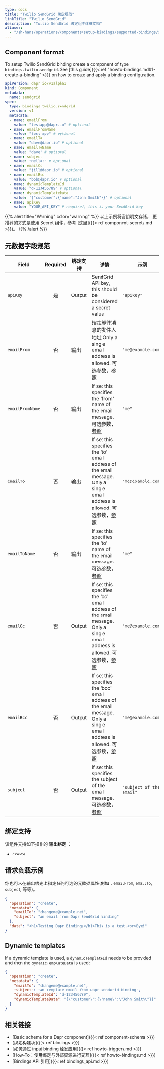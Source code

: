 ```yaml
---
type: docs
title: "Twilio SendGrid 绑定规范"
linkTitle: "Twilio SendGrid"
description: "Twilio SendGrid 绑定组件详细文档"
aliases:
  - "/zh-hans/operations/components/setup-bindings/supported-bindings/sendgrid/"
---
```


## Component format

To setup Twilio SendGrid binding create a component of type `bindings.twilio.sendgrid`. See [this guide]({{< ref "howto-bindings.md#1-create-a-binding" >}}) on how to create and apply a binding configuration.


```yaml
apiVersion: dapr.io/v1alpha1
kind: Component
metadata:
  name: sendgrid
spec:
  type: bindings.twilio.sendgrid
  version: v1
  metadata:
  - name: emailFrom
    value: "testapp@dapr.io" # optional
  - name: emailFromName
    value: "test app" # optional
  - name: emailTo
    value: "dave@dapr.io" # optional
  - name: emailToName
    value: "dave" # optional
  - name: subject
    value: "Hello!" # optional
  - name: emailCc
    value: "jill@dapr.io" # optional
  - name: emailBcc
    value: "bob@dapr.io" # optional
  - name: dynamicTemplateId
    value: "d-123456789" # optional
  - name: dynamicTemplateData
    value: '{"customer":{"name":"John Smith"}}' # optional
  - name: apiKey
    value: "YOUR_API_KEY" # required, this is your SendGrid key
```

{{% alert title="Warning" color="warning" %}}
以上示例将密钥明文存储， 更推荐的方式是使用 Secret 组件，参考 [这里]({{< ref component-secrets.md >}})。
{{% /alert %}}

## 元数据字段规范

| Field           | Required | 绑定支持   | 详情                                                                                                                                              | 示例                       |
| --------------- |:--------:| ------ | ----------------------------------------------------------------------------------------------------------------------------------------------- | ------------------------ |
| `apiKey`        |    是     | Output | SendGrid API key, this should be considered a secret value                                                                                      | `"apikey"`               |
| `emailFrom`     |    否     | 输出     | 指定邮件消息的发件人地址 Only a single email address is allowed. 可选参数，[参照](#example-request-payload)                                                        | `"me@example.com"`       |
| `emailFromName` |    否     | 输出     | If set this specifies the 'from' name of the email message. 可选参数，[参照](#example-request-payload)                                                 | `"me"`                   |
| `emailTo`       |    否     | 输出     | If set this specifies the 'to' email address of the email message. Only a single email address is allowed. 可选参数，[参照](#example-request-payload)  | `"me@example.com"`       |
| `emailToName`   |    否     | 输出     | If set this specifies the 'to' name of the email message. 可选参数，[参照](#example-request-payload)                                                   | `"me"`                   |
| `emailCc`       |    否     | Output | If set this specifies the 'cc' email address of the email message. Only a single email address is allowed. 可选参数，[参照](#example-request-payload)  | `"me@example.com"`       |
| `emailBcc`      |    否     | Output | If set this specifies the 'bcc' email address of the email message. Only a single email address is allowed. 可选参数，[参照](#example-request-payload) | `"me@example.com"`       |
| `subject`       |    否     | Output | If set this specifies the subject of the email message. 可选参数，[参照](#example-request-payload)                                                     | `"subject of the email"` |

## 绑定支持

该组件支持如下操作的 **输出绑定** ：

- `create`

## 请求负载示例

你也可以在输出绑定上指定任何可选的元数据属性(例如：`emailFrom`, `emailTo`, `subject`, 等等)。

```json
{
  "operation": "create",
  "metadata": {
    "emailTo": "changeme@example.net",
    "subject": "An email from Dapr SendGrid binding"
  },
  "data": "<h1>Testing Dapr Bindings</h1>This is a test.<br>Bye!"
}
```

## Dynamic templates
If a dynamic template is used, a `dynamicTemplateId` needs to be provided and then the `dynamicTemplateData` is used:

```json
{
  "operation": "create",
  "metadata": {
    "emailTo": "changeme@example.net",
    "subject": "An template email from Dapr SendGrid binding",
    "dynamicTemplateId": "d-123456789",
    "dynamicTemplateData": "{\"customer\":{\"name\":\"John Smith\"}}"
  }
}
```

## 相关链接

- [Basic schema for a Dapr component]({{< ref component-schema >}})
- [绑定构建块]({{< ref bindings >}})
- [如何通过 input binding 触发应用]({{< ref howto-triggers.md >}})
- [How-To：使用绑定与外部资源进行交互]({{< ref howto-bindings.md >}})
- [Bindings API 引用]({{< ref bindings_api.md >}})
